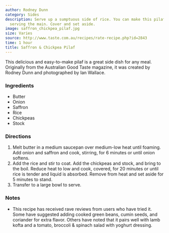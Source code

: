 ```yaml
---
author: Rodney Dunn
category: Sides
description: Serve up a sumptuous side of rice. You can make this pilaf 1 hour before
  serving the main. Cover and set aside.
image: saffron_chickpea_pilaf.jpg
size: Varies
source: http://www.taste.com.au/recipes/rate-recipe.php?id=2843
time: 1 hour
title: Saffron & Chickpea Pilaf
---
```

This delicious and easy-to-make pilaf is a great side dish for any meal. Originally from the Australian Good Taste magazine, it was created by Rodney Dunn and photographed by Ian Wallace.

### Ingredients

* Butter
* Onion
* Saffron
* Rice
* Chickpeas
* Stock

### Directions

1. Melt butter in a medium saucepan over medium-low heat until foaming. Add onion and saffron and cook, stirring, for 6 minutes or until onion softens.
2. Add the rice and stir to coat. Add the chickpeas and stock, and bring to the boil. Reduce heat to low and cook, covered, for 20 minutes or until rice is tender and liquid is absorbed. Remove from heat and set aside for 5 minutes to stand.
3. Transfer to a large bowl to serve.

### Notes

- This recipe has received rave reviews from users who have tried it. Some have suggested adding cooked green beans, cumin seeds, and coriander for extra flavor. Others have noted that it pairs well with lamb kofta and a tomato, broccoli & spinach salad with yoghurt dressing.